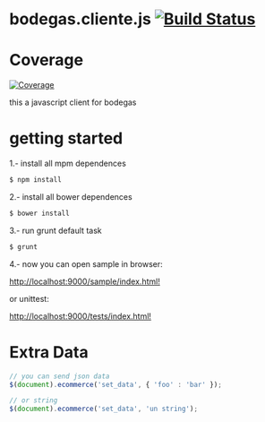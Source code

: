 # bodegas.cliente.js [![Build Status](http://jenkins.ondev.today/buildStatus/icon?job=bodegas.client.js)](http://ondev.today:8080/job/bodegas.client.js/)

# Coverage

[![Coverage](http://ondev.today:8080/job/bodegas.client.js/6/cobertura/graph)](http://jenkins.ondev.today/job/bodegas.client.js/HTML_Cobertrura_Report/)

this a javascript client for bodegas


# getting started

1.- install all mpm dependences

```sh
$ npm install
```

2.- install all bower dependences

```sh
$ bower install
```

3.- run grunt default task

```sh
$ grunt
```

4.- now you can open sample in browser:

[http://localhost:9000/sample/index.html!](http://localhost:9000/sample/index.html)

or unittest:

[http://localhost:9000/tests/index.html!](http://localhost:9000/tests/index.html?coverage)


# Extra Data

```javascript
// you can send json data
$(document).ecommerce('set_data', { 'foo' : 'bar' }); 

// or string
$(document).ecommerce('set_data', 'un string');
```